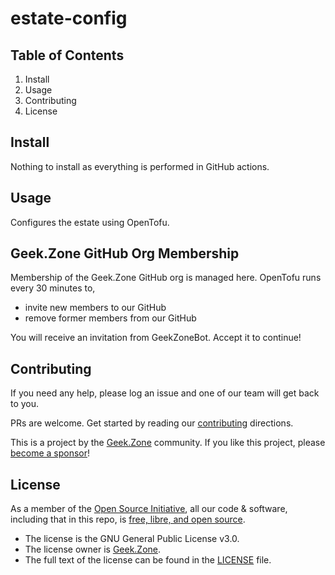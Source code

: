 [//]: # (STANDARD README)
[//]: # (https://github.com/RichardLitt/standard-readme)
[//]: # (----------------------------------------------)
[//]: # (Uncomment optional sections as required)
[//]: # (----------------------------------------------)

[//]: # (Title)
[//]: # (Match repository name)
[//]: # (REQUIRED)

#  estate-config

[//]: # (Banner)
[//]: # (OPTIONAL)
[//]: # (Must not have its own title)
[//]: # (Must link to local image in current repository)


[//]: # (Badges)
[//]: # (OPTIONAL)
[//]: # (Must not have its own title)


[//]: # (Short description)
[//]: # (REQUIRED)
[//]: # (An overview of the intentions of this repo)
[//]: # (Must not have its own title)
[//]: # (Must be less than 120 characters)
[//]: # (Must match GitHub's description)


[//]: # (Long Description)
[//]: # (OPTIONAL)
[//]: # (Must not have its own title)
[//]: # (A detailed description of the repo)

## Table of Contents

[//]: # (REQUIRED)
[//]: # (Delete as appropriate)

1. Install
1. Usage
1. Contributing
1. License

[//]: # (## Security)
[//]: # (OPTIONAL)
[//]: # (May go here if it is important to highlight security concerns.)


[//]: # (## Background)
[//]: # (OPTIONAL)
[//]: # (Explain the motivation and abstract dependencies for this repo)

## Install

[//]: # (Explain how to install the thing.)
[//]: # (OPTIONAL IF documentation repo)
[//]: # (ELSE REQUIRED)

Nothing to install as everything is performed in GitHub actions.

## Usage
[//]: # (REQUIRED)
[//]: # (Explain what the thing does. Use screenshots and/or videos.)

Configures the estate using OpenTofu.

[//]: # (Extra sections)
[//]: # (OPTIONAL)
[//]: # (This should not be called "Extra Sections".)
[//]: # (This is a space for ≥0 sections to be included,)
[//]: # (each of which must have their own titles.)
## Geek.Zone GitHub Org Membership
Membership of the Geek.Zone GitHub org is managed here. OpenTofu runs every 30 minutes to,
- invite new members to our GitHub
- remove former members from our GitHub

You will receive an invitation from GeekZoneBot. Accept it to continue!

[//]: # (## API)
[//]: # (OPTIONAL)
[//]: # (Describe exported functions and objects)


[//]: # (## Maintainers)
[//]: # (OPTIONAL)
[//]: # (List maintainers for this repository)
[//]: # (along with one way of contacting them - GitHub link or email.)


[//]: # (## Thanks)
[//]: # (OPTIONAL)
[//]: # (State anyone or anything that significantly)
[//]: # (helped with the development of this project)


<!-- !!!!!!!!!!!!!!!!!!!!!!!!!!!!!!!!!!!!!!!!!!! -->
<!-- !!!!!   DO NOT EDIT BELOW THIS LINE   !!!!! -->
<!-- !!!!!!!!!!!!!!!!!!!!!!!!!!!!!!!!!!!!!!!!!!! -->

## Contributing
[//]: # (REQUIRED)
If you need any help, please log an issue and one of our team will get back to you.

PRs are welcome. Get started by reading our
[contributing](https://github.com/GeekZoneHQ/contributing) directions.

This is a project by the [Geek.Zone](https://Geek.Zone) community. If you like
this project, please [become a sponsor](https://github.com/sponsors/GeekZoneHQ)!

## License
[//]: # (REQUIRED)
As a member of the
[Open Source Initiative](https://opensource.org/osi-affiliate-membership),
all our code & software, including that in this repo,
is [free, libre, and open source](https://en.wikipedia.org/wiki/Free_and_open-source_software).

- The license is the GNU General Public License v3.0.
- The license owner is [Geek.Zone](http://Geek.Zone).
- The full text of the license can be found in the [LICENSE](LICENSE) file.
